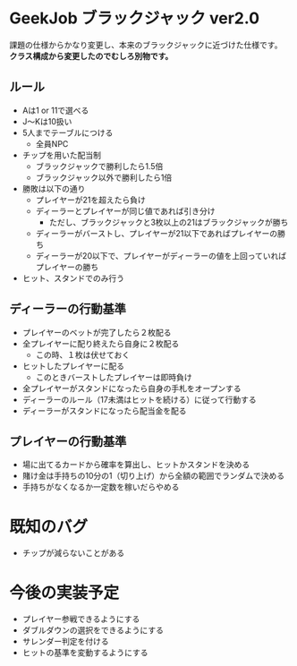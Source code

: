 # GeekJob ブラックジャック ver2.0

課題の仕様からかなり変更し、本来のブラックジャックに近づけた仕様です。
**クラス構成から変更したのでむしろ別物です。**

## ルール

- Aは1 or 11で選べる
- J～Kは10扱い
- 5人までテーブルにつける
	- 全員NPC
- チップを用いた配当制
	- ブラックジャックで勝利したら1.5倍
	- ブラックジャック以外で勝利したら1倍
- 勝敗は以下の通り
	- プレイヤーが21を超えたら負け
	- ディーラーとプレイヤーが同じ値であれば引き分け
		- ただし、ブラックジャックと3枚以上の21はブラックジャックが勝ち
	- ディーラーがバーストし、プレイヤーが21以下であればプレイヤーの勝ち
	- ディーラーが20以下で、プレイヤーがディーラーの値を上回っていればプレイヤーの勝ち
- ヒット、スタンドでのみ行う

## ディーラーの行動基準

- プレイヤーのベットが完了したら２枚配る
- 全プレイヤーに配り終えたら自身に２枚配る
	- この時、１枚は伏せておく
- ヒットしたプレイヤーに配る
	- このときバーストしたプレイヤーは即時負け　
- 全プレイヤーがスタンドになったら自身の手札をオープンする
- ディーラーのルール（17未満はヒットを続ける）に従って行動する
- ディーラーがスタンドになったら配当金を配る

## プレイヤーの行動基準

- 場に出てるカードから確率を算出し、ヒットかスタンドを決める
- 賭け金は手持ちの10分の1（切り上げ）から全額の範囲でランダムで決める
- 手持ちがなくなるか一定数を稼いだらやめる

# 既知のバグ

- チップが減らないことがある

# 今後の実装予定

- プレイヤー参戦できるようにする
- ダブルダウンの選択をできるようにする
- サレンダー判定を付ける
- ヒットの基準を変動するようにする
